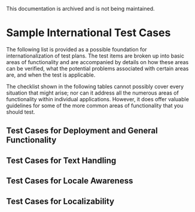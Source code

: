 This documentation is archived and is not being maintained.

# Sample International Test Cases

The following list is provided as a possible foundation for internationalization of test plans. The test items are broken up into basic areas of functionality and are accompanied by details on how these areas can be verified, what the potential problems associated with certain areas are, and when the test is applicable.

The checklist shown in the following tables cannot possibly cover every situation that might arise; nor can it address all the numerous areas of functionality within individual applications. However, it does offer valuable guidelines for some of the more common areas of functionality that you should test.

[](https://msdn.microsoft.com/en-us/library/mt662425)
## Test Cases for Deployment and General Functionality

[](https://msdn.microsoft.com/en-us/library/mt662426)
## Test Cases for Text Handling

[](https://msdn.microsoft.com/en-us/library/mt662429)
## Test Cases for Locale Awareness

[](https://msdn.microsoft.com/en-us/library/mt662433)
## Test Cases for Localizability


